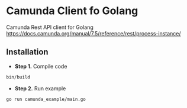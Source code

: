 # Camunda Client fo Golang

Camunda Rest API client for Golang
https://docs.camunda.org/manual/7.5/reference/rest/process-instance/

Installation
------------
* **Step 1.** Compile code
```bash
bin/build
```

* **Step 2.** Run example

```bash
go run camunda_example/main.go
```
